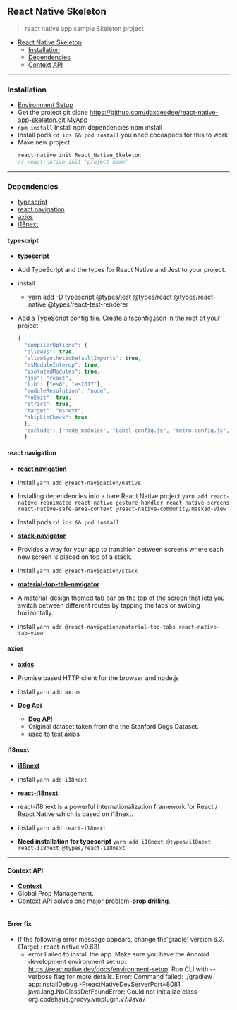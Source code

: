 ## React Native Skeleton

> react native app sample Skeleton project

- [React Native Skeleton](#react-native-skeleton)
  - [Installation](#installation)
  - [Dependencies](#dependencies)
  - [Context API](#context-api)

---

### Installation

- [Environment Setup](https://reactnative.dev/docs/environment-setup)
- Get the project git clone https://github.com/daxdeedee/react-native-app-skeleton.git MyApp
- `npm install` Install npm dependencies npm install
- Install pods `cd ios && pod install` you need cocoapods for this to work
- Make new project
  ```javascript
  react-native init React_Native_Skeleton
  // react-native init 'project name'
  ```

---

### Dependencies

- [typescript](#typescript)
- [react navigation](#react-navigation)
- [axios](#axios)
- [i18next](#i18next)

#### typescript

- **[typescript](https://reactnative.dev/docs/typescript)**
- Add TypeScript and the types for React Native and Jest to your project.
- install

  - yarn add -D typescript @types/jest @types/react @types/react-native @types/react-test-renderer

- Add a TypeScript config file. Create a tsconfig.json in the root of your project
  ```javascript
  {
    "compilerOptions": {
    "allowJs": true,
    "allowSyntheticDefaultImports": true,
    "esModuleInterop": true,
    "isolatedModules": true,
    "jsx": "react",
    "lib": ["es6", "es2017"],
    "moduleResolution": "node",
    "noEmit": true,
    "strict": true,
    "target": "esnext",
    "skipLibCheck": true
    },
    "exclude": ["node_modules", "babel.config.js", "metro.config.js", "jest.config.js"]
    }
  ```

#### react navigation

- **[react navigation](https://reactnavigation.org/)**
- install `yarn add @react-navigation/native`
- Installing dependencies into a bare React Native project
  `yarn add react-native-reanimated react-native-gesture-handler react-native-screens react-native-safe-area-context @react-native-community/masked-view`
- Install pods `cd ios && pod install`  

- **[stack-navigator](https://reactnavigation.org/docs/stack-navigator)**
- Provides a way for your app to transition between screens where each new screen is placed on top of a stack.
- install `yarn add @react-navigation/stack`  

- **[material-top-tab-navigator](https://reactnavigation.org/docs/material-top-tab-navigator/)**
- A material-design themed tab bar on the top of the screen that lets you switch between different routes by tapping the tabs or swiping horizontally.
- install `yarn add @react-navigation/material-top-tabs react-native-tab-view`

#### axios

- **[axios](https://github.com/axios/axios)**
- Promise based HTTP client for the browser and node.js
- install `yarn add axios`

- **Dog Api**
  - **[Dog API](https://dog.ceo/dog-api/documentation/)**
  - Original dataset taken from the the Stanford Dogs Dataset.
  - used to test axios

#### i18next

- **[i18next](https://www.i18next.com/)**
- install `yarn add i18next`

- **[react-i18next](https://react.i18next.com/)**
- react-i18next is a powerful internationalization framework for React / React Native which is based on i18next.
- install `yarn add react-i18next`
- **Need installation for typescript** `yarn add i18next @types/i18next react-i18next @types/react-i18next`

---

#### Context API

- **[Context](https://ko.reactjs.org/docs/context.html)**
- Global Prop Management.
- Context API solves one major problem–**prop drilling**.

---

#### Error fix

- If the following error message appears, change the'gradle' version 6.3.(Target : react-native v0.63)
  - error Failed to install the app. Make sure you have the Android development environment set up: https://reactnative.dev/docs/environment-setup. Run CLI with --verbose flag for more details.
    Error: Command failed: ./gradlew app:installDebug -PreactNativeDevServerPort=8081
    java.lang.NoClassDefFoundError: Could not initialize class org.codehaus.groovy.vmplugin.v7.Java7
